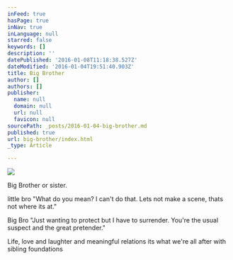 ```yaml
---
inFeed: true
hasPage: true
inNav: true
inLanguage: null
starred: false
keywords: []
description: ''
datePublished: '2016-01-08T11:18:38.527Z'
dateModified: '2016-01-04T19:51:40.903Z'
title: Big Brother
author: []
authors: []
publisher:
  name: null
  domain: null
  url: null
  favicon: null
sourcePath: _posts/2016-01-04-big-brother.md
published: true
url: big-brother/index.html
_type: Article

---
```

![](https://the-grid-user-content.s3-us-west-2.amazonaws.com/00301ab9-8a82-4a4a-ab7c-f64a47660d32.jpg)

Big Brother or sister. 

little bro
"What do you mean?
I can't do that.
Lets not make a scene,
thats not where its at." 

Big Bro
"Just wanting to protect 
but I have to surrender.
You're the usual suspect
and the great pretender." 

Life, love and laughter
and meaningful relations
its what we're all after
with sibling foundations